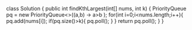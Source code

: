 class Solution {
    public int findKthLargest(int[] nums, int k) {
        PriorityQueue<Integer> pq = new PriorityQueue<>((a,b) -> a>b );
        for(int i=0;i<nums.length;i++){
            pq.add(nums[i]);
            if(pq.size()>k){
                pq.poll();
            }
        }
        return pq.poll();
    }
}